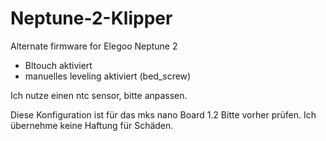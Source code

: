 # Neptune-2-Klipper
Alternate firmware for Elegoo Neptune 2 

- Bltouch aktiviert
- manuelles leveling aktiviert (bed_screw) 

Ich nutze einen ntc sensor, bitte anpassen. 


Diese Konfiguration ist für das mks nano Board 1.2
Bitte vorher prüfen.
Ich übernehme keine Haftung für Schäden. 
